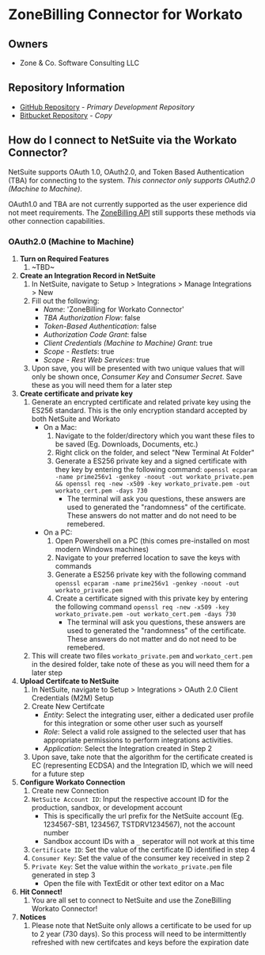 # ZoneBilling Connector for Workato #

## Owners ##

* Zone & Co. Software Consulting LLC

## Repository Information ##
* [GitHub Repository](https://github.com/Zone-Co/zonebilling-workato-connector) - _Primary Development Repository_
* [Bitbucket Repository](https://bitbucket.org/zone-co/zone-billing-workato-connector/src/master/) - _Copy_

## How do I connect to NetSuite via the Workato Connector? ##

NetSuite supports OAuth 1.0, OAuth2.0, and Token Based Authentication (TBA) for connecting to the system. _This connector only supports OAuth2.0 (Machine to Machine)_. 

OAuth1.0 and TBA are not currently supported as the user experience did not meet requirements. The [ZoneBilling API](https://zab-docs.zoneandco.com/) still supports these methods via other connection capabilities. 

### OAuth2.0 (Machine to Machine) ###

1. **Turn on Required Features**
    1. ~TBD~
2. **Create an Integration Record in NetSuite**
    1. In NetSuite, navigate to Setup > Integrations > Manage Integrations > New
    2. Fill out the following:
        * _Name_: 'ZoneBilling for Workato Connector'
        * _TBA Authorization Flow_: false
        * _Token-Based Authentication_: false
        * _Authorization Code Grant_: false
        * _Client Credentials (Machine to Machine) Grant_: true
        * _Scope - Restlets_: true
        * _Scope - Rest Web Services_: true
    3. Upon save, you will be presented with two unique values that will only be shown once, _Consumer Key_ and _Consumer Secret_. Save these as you will need them for a later step
3. **Create certificate and private key**
    1. Generate an encrypted certificate and related private key using the ES256 standard. This is the only encryption standard accepted by both NetSuite and Workato
        * On a Mac:
            1. Navigate to the folder/directory which you want these files to be saved (Eg. Downloads, Documents, etc.)
            2. Right click on the folder, and select "New Terminal At Folder"
            3. Generate a ES256 private key and a signed certificate with they key by entering the following command: `openssl ecparam -name prime256v1 -genkey -noout -out workato_private.pem && openssl req -new -x509 -key workato_private.pem -out workato_cert.pem -days 730`
                * The terminal will ask you questions, these answers are used to generated the "randomness" of the certificate. These answers do not matter and do not need to be remebered.
        * On a PC:
            1. Open Powershell on a PC (this comes pre-installed on most modern Windows machines)
            2. Navigate to your preferred location to save the keys with commands
            3. Generate a ES256 private key with the following command `openssl ecparam -name prime256v1 -genkey -noout -out workato_private.pem`
            4. Create a certificate signed with this private key by entering the following command `openssl req -new -x509 -key workato_private.pem -out workato_cert.pem -days 730`
                * The terminal will ask you questions, these answers are used to generated the "randomness" of the certificate. These answers do not matter and do not need to be remebered.
    2. This will create two files `workato_private.pem` and `workato_cert.pem` in the desired folder, take note of these as you will need them for a later step
4. **Upload Certifcate to NetSuite**
    1. In NetSuite, navigate to Setup > Integrations > OAuth 2.0 Client Credentials (M2M) Setup
    2. Create New Certifcate
        * _Entity_: Select the integrating user, either a dedicated user profile for this integration or some other user such as yourself
        * _Role_: Select a valid role assigned to the selected user that has appropriate permissions to perform integrations activities.
        * _Application_: Select the Integration created in Step 2
    3. Upon save, take note that the algorithm for the certificate created is EC (representing ECDSA) and the Integration ID, which we will need for a future step
5. **Configure Workato Connection**
    1. Create new Connection
    3. `NetSuite Account ID`: Input the respective account ID for the production, sandbox, or development account  
        * This is specifically the url prefix for the NetSuite account (Eg. 1234567-SB1, 1234567, TSTDRV1234567), not the account number
        * Sandbox account IDs with a `_` seperator will not work at this time
    4. `Certificate ID`: Set the value of the certificate ID identified in step 4
    5. `Consumer Key`: Set the value of the consumer key received in step 2
    6. `Private Key`: Set the value within the `workato_private.pem` file generated in step 3
        * Open the file with TextEdit or other text editor on a Mac
6. **Hit Connect!**
    1. You are all set to connect to NetSuite and use the ZoneBilling Workato Connector!
7. **Notices**
    1. Please note that NetSuite only allows a certificate to be used for up to 2 year (730 days). So this process will need to be intermittently refreshed with new certifcates and keys before the expiration date
